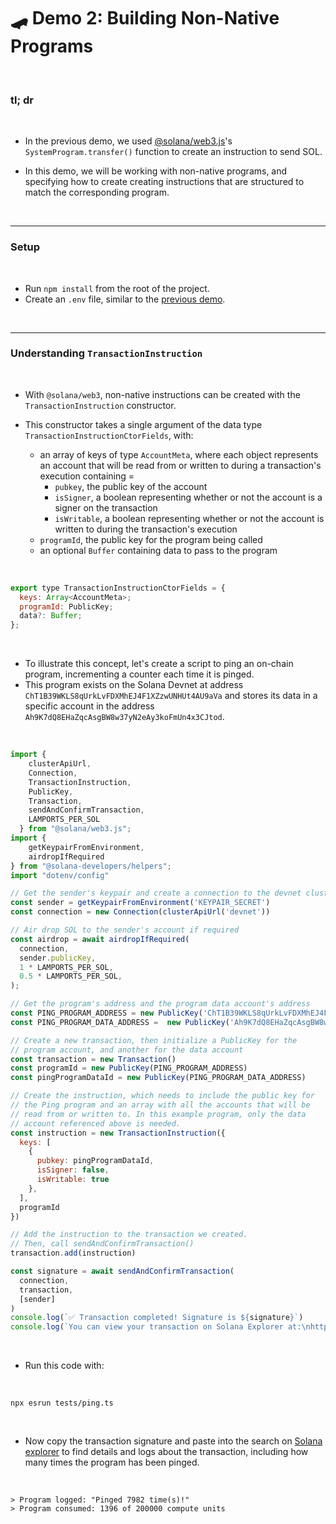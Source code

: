 # 🛹 Demo 2: Building Non-Native Programs


<br>

### tl; dr

<br>

* In the previous demo, we used [@solana/web3.js](https://solana-labs.github.io/solana-web3.js/)'s `SystemProgram.transfer()` function to create an instruction to send SOL.

* In this demo, we will be working with non-native programs, and specifying how to create  creating instructions that are structured to match the corresponding program.

<br>

---

### Setup

<br>

* Run `npm install` from the root of the project.
* Create an `.env` file, similar to the [previous demo](https://github.com/urani-labs/solana-dev-onboarding-rs/tree/main/demos/frontend/01_connecting_to_the_blockchain).


<br>

---


### Understanding `TransactionInstruction`

<br>

* With `@solana/web3`, non-native instructions can be created with the `TransactionInstruction` constructor. 

* This constructor takes a single argument of the data type `TransactionInstructionCtorFields`, with:
  - an array of keys of type `AccountMeta`, where each object represents an account that will be read from or written to during a transaction's execution containing =
    - `pubkey`, the public key of the account
    - `isSigner`, a boolean representing whether or not the account is a signer on the transaction
    - `isWritable`, a boolean representing whether or not the account is written to during the transaction's execution
  - `programId`, the public key for the program being called
  - an optional `Buffer` containing data to pass to the program


<br>

```javascript
export type TransactionInstructionCtorFields = {
  keys: Array<AccountMeta>;
  programId: PublicKey;
  data?: Buffer;
};
```

<br>


* To illustrate this concept, let's create a script to ping an on-chain program, incrementing a counter each time it is pinged.
* This program exists on the Solana Devnet at address `ChT1B39WKLS8qUrkLvFDXMhEJ4F1XZzwUNHUt4AU9aVa` and stores its data in a specific account in the address `Ah9K7dQ8EHaZqcAsgBW8w37yN2eAy3koFmUn4x3CJtod`.


<br>

```javascript
import { 
    clusterApiUrl,
    Connection,
    TransactionInstruction,
    PublicKey,
    Transaction,
    sendAndConfirmTransaction,
    LAMPORTS_PER_SOL
  } from "@solana/web3.js";
import { 
    getKeypairFromEnvironment, 
    airdropIfRequired 
} from "@solana-developers/helpers";
import "dotenv/config"

// Get the sender's keypair and create a connection to the devnet cluster
const sender = getKeypairFromEnvironment('KEYPAIR_SECRET')
const connection = new Connection(clusterApiUrl('devnet'))

// Air drop SOL to the sender's account if required
const airdrop = await airdropIfRequired(
  connection,
  sender.publicKey,
  1 * LAMPORTS_PER_SOL,
  0.5 * LAMPORTS_PER_SOL,
);

// Get the program's address and the program data account's address
const PING_PROGRAM_ADDRESS = new PublicKey('ChT1B39WKLS8qUrkLvFDXMhEJ4F1XZzwUNHUt4AU9aVa')
const PING_PROGRAM_DATA_ADDRESS =  new PublicKey('Ah9K7dQ8EHaZqcAsgBW8w37yN2eAy3koFmUn4x3CJtod')

// Create a new transaction, then initialize a PublicKey for the 
// program account, and another for the data account
const transaction = new Transaction()
const programId = new PublicKey(PING_PROGRAM_ADDRESS)
const pingProgramDataId = new PublicKey(PING_PROGRAM_DATA_ADDRESS)

// Create the instruction, which needs to include the public key for 
// the Ping program and an array with all the accounts that will be 
// read from or written to. In this example program, only the data 
// account referenced above is needed.
const instruction = new TransactionInstruction({
  keys: [
    {
      pubkey: pingProgramDataId,
      isSigner: false,
      isWritable: true
    },
  ],
  programId
})

// Add the instruction to the transaction we created. 
// Then, call sendAndConfirmTransaction() 
transaction.add(instruction)

const signature = await sendAndConfirmTransaction(
  connection,
  transaction,
  [sender]
)
console.log(`✅ Transaction completed! Signature is ${signature}`)
console.log(`You can view your transaction on Solana Explorer at:\nhttps://explorer.solana.com/tx/${signature}?cluster=devnet`)
```

<br>

* Run this code with:

<br>

```shell
npx esrun tests/ping.ts
```

<br>

* Now copy the transaction signature and paste into the search on [Solana explorer](https://explorer.solana.com/?cluster=devnet) to find details and logs about the transaction, including how many times the program has been pinged.

<br>

```shell
> Program logged: "Pinged 7982 time(s)!"
> Program consumed: 1396 of 200000 compute units
```